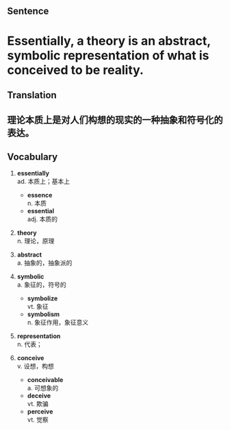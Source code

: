 ## Sentence

<h1>Essentially, a theory is an abstract, symbolic representation of what is conceived to be reality.</h1>

## Translation

<h2>理论本质上是对人们构想的现实的一种抽象和符号化的表达。</h2>

## Vocabulary   

1. **essentially**     
ad. 本质上；基本上     
    - **essence**      
        n. 本质     
    - **essential**     
        adj. 本质的    

2. **theory**     
n. 理论，原理     

3. **abstract**      
a. 抽象的，抽象派的    

4. **symbolic**     
a. 象征的，符号的
    - **symbolize**   
        vt. 象征
    - **symbolism**   
        n. 象征作用，象征意义    

5. **representation**    
n. 代表；   

6. **conceive**    
v. 设想，构想
    - **conceivable**   
    a. 可想象的 
    - **deceive**   
    vt. 欺骗
    - **perceive**   
    vt. 觉察
